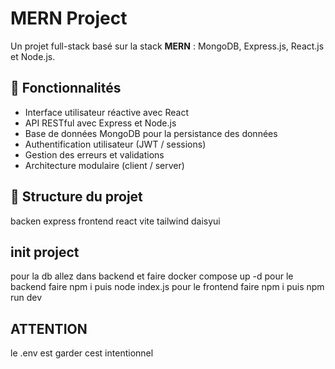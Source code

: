 # MERN Project

Un projet full-stack basé sur la stack **MERN** : MongoDB, Express.js, React.js et Node.js.

## 🚀 Fonctionnalités

- Interface utilisateur réactive avec React
- API RESTful avec Express et Node.js
- Base de données MongoDB pour la persistance des données
- Authentification utilisateur (JWT / sessions)
- Gestion des erreurs et validations
- Architecture modulaire (client / server)

## 📁 Structure du projet

backen express
frontend react vite tailwind daisyui

## init project
pour la db allez dans backend et faire docker compose up -d
pour le backend faire npm i puis node index.js
pour le frontend faire npm i puis npm run dev

## ATTENTION
le .env est garder cest intentionnel 
